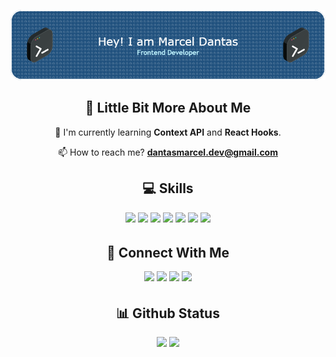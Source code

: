 ![Header](./github-header-image.png)


<center><h2> 💫 Little Bit More About Me </center>

<p style= "text-align: center">🌱 I'm currently learning  <b>Context API</b> and <b>React Hooks</b>.</p>
<p style= "text-align: center">📫 How to reach me? <b><a href = "mailto: dantasmarcel.dev@gmail.com">dantasmarcel.dev@gmail.com</a></b>
<!-- <p>🔭 I'm currently working on fdg</p>
<p>👯 I want to collaborate on ggh</p>
<p>🙏 I'm looking for help with ht</p> -->
<!-- <p>💬 Ask me about hd</p>
<p>I regularly write articles on <a href="fd">gdf</a></p>
<p>All of my projects are available at <a href="dgbb">bdb</a></p>
<p>Know about my experiences <a href="dgb">here</a></p>
<p>⚡ Fun Fact: dgbd</p> -->

<center><h2> 💻 Skills </center>
<p style= "text-align: center">
<img src="https://img.shields.io/badge/html5-%23E34F26.svg?style=for-the-badge&logo=html5&logoColor=white" style="margin-bottom: 4px;" height="30px">
<img src="https://img.shields.io/badge/css3-%231572B6.svg?style=for-the-badge&logo=css3&logoColor=white" style="margin-bottom: 4px;" height="30px">
<img src="https://img.shields.io/badge/bootstrap-%23563D7C.svg?style=for-the-badge&logo=bootstrap&logoColor=white" style="margin-bottom: 4px;" height="30px">
<img src="https://img.shields.io/badge/git-%23F05033.svg?style=for-the-badge&logo=git&logoColor=white" style="margin-bottom: 4px;" height="30px">
<img src="https://img.shields.io/badge/Linux-FCC624?style=for-the-badge&logo=linux&logoColor=black" style="margin-bottom: 4px;" height="30px">
<img src="https://img.shields.io/badge/javascript-%23323330.svg?style=for-the-badge&logo=javascript&logoColor=%23F7DF1E" style="margin-bottom: 4px;" height="30px">
<img src="https://img.shields.io/badge/react-%2320232a.svg?style=for-the-badge&logo=react&logoColor=%2361DAFB" style="margin-bottom: 4px;" height="30px">
<!-- <img src="https://img.shields.io/badge/python-3670A0?style=for-the-badge&logo=python&logoColor=ffdd54" style="margin-bottom: 4px;" height="30px"> -->
<!-- <img src="https://img.shields.io/badge/typescript-%23007ACC.svg?style=for-the-badge&logo=typescript&logoColor=white" style="margin-bottom: 4px;" height="30px"> -->
<!-- <img src="https://img.shields.io/badge/php-%23777BB4.svg?style=for-the-badge&logo=php&logoColor=white" style="margin-bottom: 4px;" height="30px"> -->
<!-- <img src="https://img.shields.io/badge/react_native-%2320232a.svg?style=for-the-badge&logo=react&logoColor=%2361DAFB" style="margin-bottom: 4px;" height="30px"> -->
<!-- <img src="https://img.shields.io/badge/tailwindcss-%2338B2AC.svg?style=for-the-badge&logo=tailwind-css&logoColor=white" style="margin-bottom: 4px;" height="30px"> -->
<!-- <img src="https://img.shields.io/badge/node.js-6DA55F?style=for-the-badge&logo=node.js&logoColor=white" style="margin-bottom: 4px;" height="30px"> -->
</p>

<center><h2> 👥 Connect With Me </center>
<p style= "text-align: center">
<a href="https://www.instagram.com/allefmarcel.dev"><img src="https://img.shields.io/badge/Instagram-%23E4405F.svg?style=for-the-badge&logo=Instagram&logoColor=white" style="margin-bottom: 4px;" height="30px" target="_blank"></a>
<a href="https://linkedin.com/in/https://www.linkedin.com/in/dantasmarcel/"><img src="https://img.shields.io/badge/linkedin-%230077B5.svg?style=for-the-badge&logo=linkedin&logoColor=white" style="margin-bottom: 4px;" height="30px" target="_blank"></a>
<a href="https://codepen.io/marceldantas"><img src="https://img.shields.io/badge/Codepen-000000?style=for-the-badge&logo=codepen&logoColor=white" style="margin-bottom: 4px;" height="30px" target="_blank"></a>
<a href="https://www.hackerrank.com/allefmarcel_dev"><img src="https://img.shields.io/badge/-Hackerrank-2EC866?style=for-the-badge&logo=HackerRank&logoColor=white" style="margin-bottom: 4px;" height="30px" target="_blank"></a>
</p>

<center><h2> 📊 Github Status </center>

<p style= "text-align: center">
  <img style="width: 49%" src="https://github-readme-stats.vercel.app/api?username=marceldantas&show_icons=true">
  <img style="width: 48%" src="https://github-readme-stats.vercel.app/api/top-langs/?username=marceldantas&layout=compact">
</p>

<!-- <p><img src="https://github-readme-streak-stats.herokuapp.com/?user=marceldantas"><p> -->